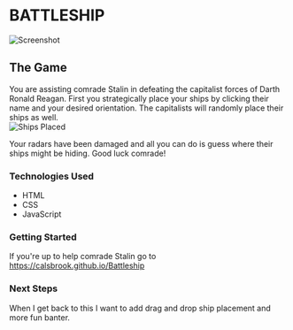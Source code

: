 # BATTLESHIP

![Screenshot](https://i.imgur.com/4EACjIf.png)
## The Game
You are assisting comrade Stalin in defeating the capitalist forces of Darth Ronald Reagan.  First you strategically place your ships by clicking their name and your desired orientation.  The capitalists will randomly place their ships as well.  
![Ships Placed](https://i.imgur.com/BIbrR0j.jpg)

Your radars have been damaged and all you can do is guess where their ships might be hiding.  Good luck comrade!
### Technologies Used
* HTML
* CSS
* JavaScript

### Getting Started
If you're up to help comrade Stalin go to https://calsbrook.github.io/Battleship

### Next Steps
When I get back to this I want to add drag and drop ship placement and more fun banter.